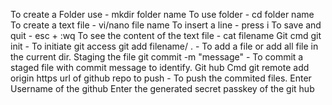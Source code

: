 To create a Folder use - mkdir folder name
To use folder - cd folder name
To create a text file - vi/nano file name
To insert a line - press i
To save and quit - esc + :wq
To see the content of the text file - cat filename
Git cmd
git init - To initiate git access
git add filename/ . - To add a file or add all file in the current dir. Staging the file
git commit -m "message" - To commit a staged file with commit message to identify.
Git hub Cmd
git remote add origin https url of github repo to push - To push the commited files.
Enter Username of the github
Enter the generated secret passkey of the git hub

